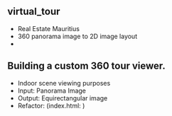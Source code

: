 ## virtual_tour
   * Real Estate Mauritius
   * 360 panorama image to 2D image layout
   *
## Building a custom 360 tour viewer.
   * Indoor scene viewing purposes
   * Input: Panorama Image
   * Output: Equirectangular image
   * Refactor: (index.html: )
